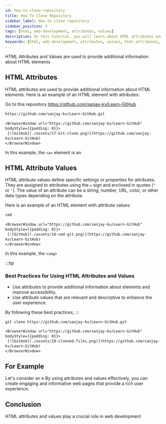 ```yaml
---
id: how-to-clone-repository
title: How To Clone Repository
sidebar_label: How to clone repository
sidebar_position: 3
tags: [html, web-development, attributes, values]
description: In this tutorial, you will learn about HTML attributes and values. HTML attributes provide additional information about elements, and values define the specific settings or properties of the attributes.
keywords: [html, web development, attributes, values, html attributes, html values, html tutorial, html basics, web design, web pages, websites, html structure, html attributes tutorial, html values tutorial, html in 2024]
---
```


HTML Attributes and Values are used to provide additional information about HTML elements

<AdsComponent />

## HTML Attributes

HTML attributes are used to provide additional information about HTML elements. 
Here is an example of an HTML element with attributes:

Go to this repository https://github.com/sanjay-kv/Learn-GitHub
```html title="CLone the repository"
https://github.com/sanjay-kv/Learn-GitHub.git
```

    <BrowserWindow url="https://github.com/sanjay-kv/Learn-GitHub" bodyStyle={{padding: 0}}>    
     [![GitHub](./assets/17-Git-clone.png)](https://github.com/sanjay-kv/Learn-GitHub)
    </BrowserWindow>


In this example, the `<a>` element is an 

## HTML Attribute Values

HTML attribute values define specific settings or properties for attributes. They are assigned to attributes using the `=` sign and enclosed in quotes (`"` or `'`). The value of an attribute can be a string, number, URL, color, or other data types depending on the attribute.

Here is an example of an HTML element with attribute values:

```html title="index.html"
cmd
```

    <BrowserWindow url="https://github.com/sanjay-kv/Learn-GitHub" bodyStyle={{padding: 0}}>    
     [![GitHub](./assets/18-cmd-git.png)](https://github.com/sanjay-kv/Learn-GitHub)
    </BrowserWindow>


In this example, the `<img>`

:::tip
### Best Practices for Using HTML Attributes and Values

- Use attributes to provide additional information about elements and improve accessibility.
- Use attribute values that are relevant and descriptive to enhance the user experience.


By following these best practices, 
:::

```html title="index.html"
git clone https://github.com/sanjay-kv/Learn-GitHub.git
```

    <BrowserWindow url="https://github.com/sanjay-kv/Learn-GitHub" bodyStyle={{padding: 0}}>    
     [![GitHub](./assets/19-clonned-files.png)](https://github.com/sanjay-kv/Learn-GitHub)
    </BrowserWindow>


## For Example

Let's consider an e
By using attributes and values effectively, you can create engaging and informative web pages that provide a rich user experience.

## Conclusion

HTML attributes and values play a crucial role in web development 